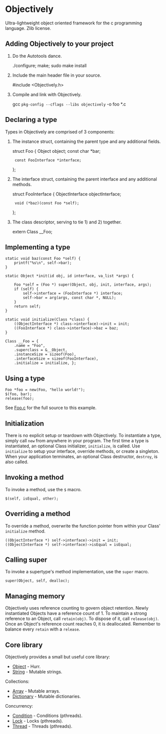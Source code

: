 Objectively
===
Ultra-lightweight object oriented framework for the c programming language. Zlib license.

Adding Objectively to your project
---

1) Do the Autotools dance.

    ./configure; make; sudo make install

2) Include the main header file in your source.

    #include <Objectively.h>

3) Compile and link with Objectively.

    gcc `pkg-config --cflags --libs objectively` -o foo *.c

Declaring a type
---

Types in Objectively are comprised of 3 components:

1) The instance struct, containing the parent type and any additional fields.

    struct Foo {
        Object object;
        const char *bar;
        
        const FooInterface *interface;
    };
    
2) The interface struct, containing the parent interface and any additional methods.

    struct FooInterface {
        ObjectInterface objectInterface;

        void (*baz)(const Foo *self);
    };

 3) The class descriptor, serving to tie 1) and 2) together.

    extern Class __Foo;

Implementing a type
---

    static void baz(const Foo *self) {
        printf("%s\n", self->bar);
    }
    
    static Object *init(id obj, id interface, va_list *args) {

        Foo *self = (Foo *) super(Object, obj, init, interface, args);
        if (self) {
            self->interface = (FooInterface *) interface;
            self->bar = arg(args, const char *, NULL);
        }
        return self;
    }

    static void initialize(Class *class) {
        ((ObjectInterface *) class->interface)->init = init;
        ((FooInterface *) class->interface)->baz = baz;
    }

    Class __Foo = {
        .name = "Foo",
        .superclass = &__Object,
        .instanceSize = sizeof(Foo),
        .interfaceSize = sizeof(FooInterface),
        .initialize = initialize, };

Using a type
---

    Foo *foo = new(Foo, "hello world!");
    $(foo, bar);
    release(foo);


See [Foo.c](test/Objectively/Foo.c) for the full source to this example.

Initialization
---
There is no explicit setup or teardown with Objectively. To instantiate a type, simply call `new` from anywhere in your program. The first time a type is instantiated, an optional Class initializer, `initialize`, is called. Use `initialize` to setup your interface, override methods, or create a singleton. When your application terminates, an optional Class destructor, `destroy`, is also called.

Invoking a method
---
To invoke a method, use the `$` macro.

    $(self, isEqual, other);

Overriding a method
---
To override a method, overwrite the function pointer from within your Class' `initialize` method.

    ((ObjectInterface *) self->interface)->init = init;
    ((ObjectInterface *) self->interface)->isEqual = isEqual;

Calling super
---
To invoke a supertype's method implementation, use the `super` macro.

    super(Object, self, dealloc);
    
Managing memory
---
Objectively uses reference counting to govern object retention. Newly instantiated Objects have a reference count of 1. To maintain a strong reference to an Object, call `retain(obj)`. To dispose of it, call `release(obj)`. Once an Object's reference count reaches 0, it is deallocated. Remember to balance every `retain` with a `release`.

Core library
---
Objectively provides a small but useful core library:

 * [Object](src/Objectively/Object.h) - Hurr.
 * [String](src/Objectively/String.h) - Mutable strings.

Collections:

 * [Array](src/Objectively/Array.h) - Mutable arrays.
 * [Dictionary](src/Objectively/Dictionary.h) - Mutable dictionaries.

Concurrency:

 * [Condition](src/Objectively/Condition.h) - Conditions (pthreads).
 * [Lock](src/Objectively/Lock.h) - Locks (pthreads).
 * [Thread](src/Objectively/Thread.h) - Threads (pthreads).
